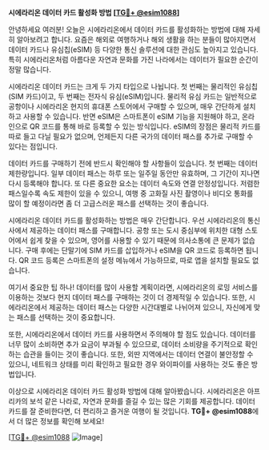 **시에라리온 데이터 카드 활성화 방법 [[TG💪+ @esim1088](https://t.me/s/esim1088)]**

안녕하세요 여러분! 오늘은 시에라리온에서 데이터 카드를 활성화하는 방법에 대해 자세히 알아보려고 합니다. 요즘은 해외로 여행하거나 해외 생활을 하는 분들이 많아지면서 데이터 카드나 유심칩(eSIM) 등 다양한 통신 솔루션에 대한 관심도 높아지고 있습니다. 특히 시에라리온처럼 아름다운 자연과 문화를 가진 나라에서는 데이터가 필요한 순간이 정말 많습니다.

시에라리온 데이터 카드는 크게 두 가지 타입으로 나뉩니다. 첫 번째는 물리적인 유심칩(SIM 카드)이고, 두 번째는 전자식 유심(eSIM)입니다. 물리적 유심 카드는 일반적으로 공항이나 시에라리온 현지의 휴대폰 스토어에서 구매할 수 있으며, 매우 간단하게 설치하고 사용할 수 있습니다. 반면 eSIM은 스마트폰이 eSIM 기능을 지원해야 하고, 온라인으로 QR 코드를 통해 바로 등록할 수 있는 방식입니다. eSIM의 장점은 물리적 카드를 따로 들고 다닐 필요가 없으며, 언제든지 다른 국가의 데이터 패스를 추가로 구매할 수 있다는 점입니다.

데이터 카드를 구매하기 전에 반드시 확인해야 할 사항들이 있습니다. 첫 번째는 데이터 제한량입니다. 일부 데이터 패스는 하루 또는 일주일 동안만 유효하며, 그 기간이 지나면 다시 등록해야 합니다. 또 다른 중요한 요소는 데이터 속도와 연결 안정성입니다. 저렴한 패스일수록 속도 제한이 있을 수 있으니, 여행 중 고화질 사진 촬영이나 비디오 통화를 많이 할 예정이라면 좀 더 고급스러운 패스를 선택하는 것이 좋습니다.

시에라리온 데이터 카드를 활성화하는 방법은 매우 간단합니다. 우선 시에라리온의 통신사에서 제공하는 데이터 패스를 구매합니다. 공항 또는 도시 중심부에 위치한 대형 스토어에서 쉽게 찾을 수 있으며, 영어를 사용할 수 있기 때문에 의사소통에 큰 문제가 없습니다. 구매 후에는 단말기에 SIM 카드를 삽입하거나 eSIM을 QR 코드로 등록하면 됩니다. QR 코드 등록은 스마트폰의 설정 메뉴에서 가능하므로, 따로 앱을 설치할 필요도 없습니다.

여기서 중요한 팁 하나! 데이터를 많이 사용할 계획이라면, 시에라리온의 로밍 서비스를 이용하는 것보다 현지 데이터 패스를 구매하는 것이 더 경제적일 수 있습니다. 또한, 시에라리온에서 제공하는 데이터 패스는 다양한 시간대별로 나뉘어져 있으니, 자신에게 맞는 패스를 선택하는 것이 중요합니다.

또한, 시에라리온에서 데이터 카드를 사용하면서 주의해야 할 점도 있습니다. 데이터를 너무 많이 소비하면 추가 요금이 부과될 수 있으므로, 데이터 소비량을 주기적으로 확인하는 습관을 들이는 것이 좋습니다. 또한, 외딴 지역에서는 데이터 연결이 불안정할 수 있으니, 네트워크 상태를 미리 확인하고 필요한 경우 와이파이를 사용하는 것도 좋은 방법입니다.

이상으로 시에라리온 데이터 카드 활성화 방법에 대해 알아봤습니다. 시에라리온은 아프리카의 보석 같은 나라로, 자연과 문화를 즐길 수 있는 많은 기회를 제공합니다. 데이터 카드를 잘 준비한다면, 더 편리하고 즐거운 여행이 될 것입니다. **TG💪+ @esim1088**에서 더 많은 정보를 확인해 보세요!

[[TG💪+ @esim1088](https://t.me/s/esim1088) ![Image](https://i.postimg.cc/Y0z9fWf4/image.png)]